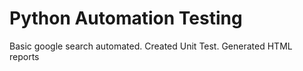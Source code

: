 # Python Automation Testing

Basic google search automated.
Created Unit Test.
Generated HTML reports
